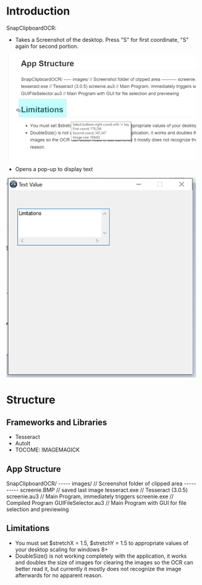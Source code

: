 # Introduction
SnapClipboardOCR:
* Takes a Screenshot of the desktop. Press "S" for first coordinate, "S" again for second portion.

<img src="https://raw.githubusercontent.com/dolong/SnapClipboardOCR/master/limitations.png" width="500">

* Opens a pop-up to display text

<img src="https://raw.githubusercontent.com/dolong/SnapClipboardOCR/master/limitations2.png" width="500">

# Structure
## Frameworks and Libraries
* Tesseract
* AutoIt
* TOCOME: IMAGEMAGICK

## App Structure

SnapClipboardOCR/
----- images/	// Screenshot folder of clipped area
---------- screenie.BMP	// saved last image
tesseract.exe // Tesseract (3.0.5)
screenie.au3	// Main Program, immediately triggers
screenie.exe	// Compiled Program
GUIFileSelector.au3 // Main Program with GUI for file selection and previewing

## Limitations
* You must set $stretchX = 1.5, $stretchY = 1.5 to 
appropriate values of your desktop scaling for windows 8+
* DoubleSize() is not working completely with the application, 
it works and doubles the size of images for clearing 
  the images so the OCR can better read it, but currently it 
  mostly does not recognize the image afterwards for no apparent reason.


